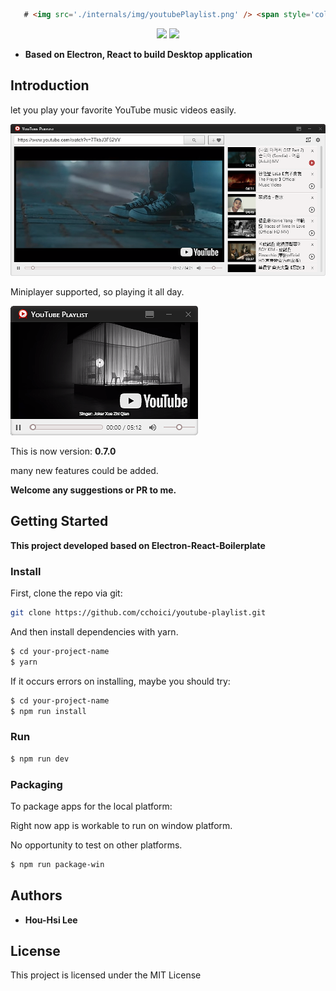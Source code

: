 ```html
   # <img src='./internals/img/youtubePlaylist.png' /> <span style='color: red'>**YouTube-Playlist**</span>
```

<div align="center">
<img src='https://img.shields.io/github/license/mashape/apistatus.svg' />
<img src='https://img.shields.io/badge/PRs-welcome-red.svg' />
</div>

* **Based on Electron, React to build Desktop application**

## Introduction

let you play your favorite YouTube music videos easily.

<img src='./internals/img/player.png' />


Miniplayer supported, so playing it all day.

<img src='./internals/img/miniPlayer.png' />

This is now version: **0.7.0**

many new features could be added.

**Welcome any suggestions or PR to me.**

## Getting Started

**This project developed based on Electron-React-Boilerplate**


### Install

First, clone the repo via git:

```bash
git clone https://github.com/cchoici/youtube-playlist.git
```

And then install dependencies with yarn.

```bash
$ cd your-project-name
$ yarn
```
If it occurs errors on installing, maybe you should try:

```bash
$ cd your-project-name
$ npm run install
```

### Run

```bash
$ npm run dev
```

### Packaging

To package apps for the local platform:

Right now app is workable to run on window platform.

No opportunity to test on other platforms.

```bash
$ npm run package-win
```

## Authors

* **Hou-Hsi Lee**

## License

This project is licensed under the MIT License
